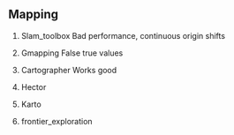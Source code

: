 ## Mapping 

1. Slam_toolbox
Bad performance, continuous origin shifts

2. Gmapping
False true values

3. Cartographer
Works good

4. Hector

5. Karto

6. frontier_exploration
